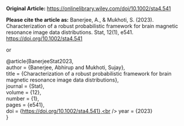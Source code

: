 **Original Article:**
https://onlinelibrary.wiley.com/doi/10.1002/sta4.541

**Please cite the article as:**
Banerjee, A., & Mukhoti, S. (2023). Characterization of a robust probabilistic framework for brain magnetic resonance image data distributions. Stat, 12(1), e541. https://doi.org/10.1002/sta4.541

or

@article{BanerjeeStat2023,<br />
  author = {Banerjee, Abhirup and Mukhoti, Sujay},<br />
  title = {Characterization of a robust probabilistic framework for brain magnetic resonance image data distributions},<br />
  journal = {Stat},<br />
  volume = {12},<br />
  number = {1},<br />
  pages = {e541},<br />
  doi = {https://doi.org/10.1002/sta4.541},<br />
  year = {2023}<br />
}
